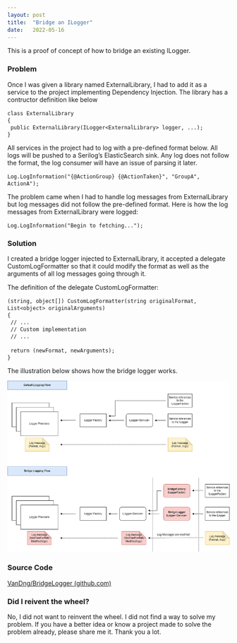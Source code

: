 ```yaml
---
layout:	post
title:	"Bridge an ILogger"
date:	2022-05-16
---
```


This is a proof of concept of how to bridge an existing ILogger.

### Problem

Once I was given a library named ExternalLibrary, I had to add it as a service to the project implementing Dependency Injection. The library has a contructor definition like below

```
class ExternalLibrary  
{  
 public ExternalLibrary(ILogger<ExternalLibrary> logger, ...);
}
```

All services in the project had to log with a pre-defined format below. All logs will be pushed to a Serilog’s ElasticSearch sink. Any log does not follow the format, the log consumer will have an issue of parsing it later.

```
Log.LogInformation("{@ActionGroup} {@ActionTaken}", "GroupA", ActionA");
```

The problem came when I had to handle log messages from ExternalLibrary but log messages did not follow the pre-defined format. Here is how the log messages from ExternalLibrary were logged:

```
Log.LogInformation("Begin to fetching...");  
```

### Solution

I created a bridge logger injected to ExternalLibrary, it accepted a delegate CustomLogFormatter so that it could modify the format as well as the arguments of all log messages going through it.

The definition of the delegate CustomLogFormatter:

```
(string, object[]) CustomLogFormatter(string originalFormat, List<object> originalArguments)  
{  
 // ...  
 // Custom implementation  
 // ...  
   
 return (newFormat, newArguments);  
}
```

The illustration below shows how the bridge logger works.

![](1cf6R1zK3M-0rUEpx3HnEXg_2.png)

### Source Code

[VanDng/BridgeLogger (github.com)](https://github.com/VanDng/BridgeLogger)

### Did I reivent the wheel?

No, I did not want to reinvent the wheel. I did not find a way to solve my problem. If you have a better idea or know a project made to solve the problem already, please share me it. Thank you a lot.